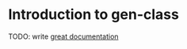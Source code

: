 # Introduction to gen-class

TODO: write [great documentation](http://jacobian.org/writing/what-to-write/)
